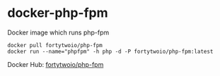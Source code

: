 docker-php-fpm
==============

Docker image which runs php-fpm

```
docker pull fortytwoio/php-fpm
docker run --name="phpfpm" -h php -d -P fortytwoio/php-fpm:latest
```

Docker Hub: [fortytwoio/php-fpm](https://registry.hub.docker.com/u/fortytwoio/php-fpm/)
